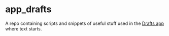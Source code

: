 # app_drafts

A repo containing scripts and snippets of useful stuff used in the [Drafts app](https://getdrafts.com/) where text starts.

